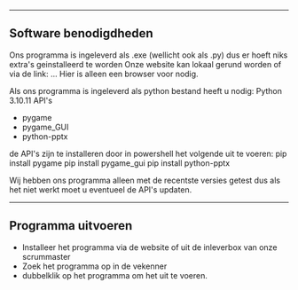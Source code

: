 -------------------------------------
Software benodigdheden
-------------------------------------

Ons programma is ingeleverd als .exe (wellicht ook als .py) dus er hoeft niks extra's geinstalleerd te worden
Onze website kan lokaal gerund worden of via de link: ... Hier is alleen een browser voor nodig.

Als ons programma is ingeleverd als python bestand heeft u nodig:
Python 3.10.11
API's
- pygame
- pygame_GUI
- python-pptx

de API's zijn te installeren door in powershell het volgende uit te voeren:
pip install pygame
pip install pygame_gui
pip install python-pptx

Wij hebben ons programma alleen met de recentste versies getest dus als het niet werkt moet u eventueel de API's updaten.

-------------------------------------
Programma uitvoeren
-------------------------------------

- Installeer het programma via de website of uit de inleverbox van onze scrummaster
- Zoek het programma op in de vekenner
- dubbelklik op het programma om het uit te voeren.
